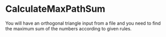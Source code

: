 # CalculateMaxPathSum
You will have an orthogonal triangle input from a file and you need to find the maximum sum of the numbers according to given rules.
